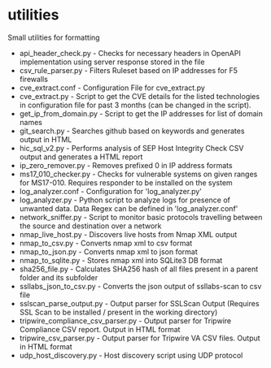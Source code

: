 # utilities
Small utilities for formatting

* api_header_check.py - Checks for necessary headers in OpenAPI implementation using server response stored in the file
* csv_rule_parser.py - Filters Ruleset based on IP addresses for F5 firewalls
* cve_extract.conf - Configuration File for cve_extract.py
* cve_extract.py - Script to get the CVE details for the listed technologies in configuration file for past 3 months (can be changed in the script).
* get_ip_from_domain.py - Script to get the IP addresses for list of domain names
* git_search.py - Searches github based on keywords and generates output in HTML
* hic_sql_v2.py - Performs analysis of SEP Host Integrity Check CSV output and generates a HTML report
* ip_zero_remover.py - Removes prefixed 0 in IP address formats
* ms17_010_checker.py - Checks for vulnerable systems on given ranges for MS17-010. Requires responder to be installed on the system
* log_analyzer.conf - Configuration for 'log_analyzer.py'
* log_analyzer.py - Python script to analyze logs for presence of unwanted data. Data Regex can be defined in 'log_analyzer.conf'
* network_sniffer.py - Script to monitor basic protocols travelling between the source and destination over a network
* nmap_live_host.py - Discovers live hosts from Nmap XML output
* nmap_to_csv.py - Converts nmap xml to csv format
* nmap_to_json.py - Converts nmap xml to json format
* nmap_to_sqlite.py - Stores nmap xml into SQLite3 DB format
* sha256_file.py - Calculates SHA256 hash of all files present in a parent folder and its subfolder
* ssllabs_json_to_csv.py - Converts the json output of ssllabs-scan to csv file
* sslscan_parse_output.py - Output parser for SSLScan Output (Requires SSL Scan to be installed / present in the working directory)
* tripwire_compliance_csv_parser.py - Output parser for Tripwire Compliance CSV report. Output in HTML format
* tripwire_csv_parser.py - Output parser for Tripwire VA CSV files. Output in HTML format
* udp_host_discovery.py - Host discovery script using UDP protocol
